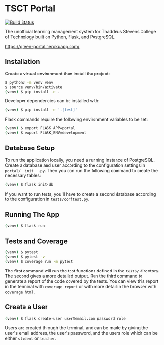 # TSCT Portal

[![Build Status](https://travis-ci.org/ts-cset/green-portal.svg?branch=master)](https://travis-ci.org/ts-cset/green-portal)

The unofficial learning management system for Thaddeus Stevens College of Technology built on Python, Flask, and PostgreSQL.

https://green-portal.herokuapp.com/


## Installation

Create a virtual environment then install the project:

```bash
$ python3 -m venv venv
$ source venv/bin/activate
(venv) $ pip install -e .
```

Developer dependencies can be installed with:

```bash
(venv) $ pip install -e '.[test]'
```

Flask commands require the following environment variables to be set:

```bash
(venv) $ export FLASK_APP=portal
(venv) $ export FLASK_ENV=development
```


## Database Setup

To run the application locally, you need a running instance of PostgreSQL. Create a database and user according to the configuration settings in `portal/__init__.py`. Then you can run the following command to create the necessary tables:

```bash
(venv) $ flask init-db
```

If you want to run tests, you'll have to create a second database according to the configuration in `tests/conftest.py`.


## Running The App

```bash
(venv) $ flask run
```


## Tests and Coverage

```bash
(venv) $ pytest
(venv) $ pytest -v
(venv) $ coverage run -m pytest
```

The first command will run the test functions defined in the `tests/` directory. The second gives a more detailed output. Run the third command to generate a report of the code covered by the tests. You can view this report in the terminal with `coverage report` or with more detail in the browser with `coverage html`.

## Create a User

```bash
(venv) $ flask create-user user@email.com password role
```

Users are created through the terminal, and can be made by giving the user's email address, the user's password, and the users role which can be either `student` or `teacher`.
